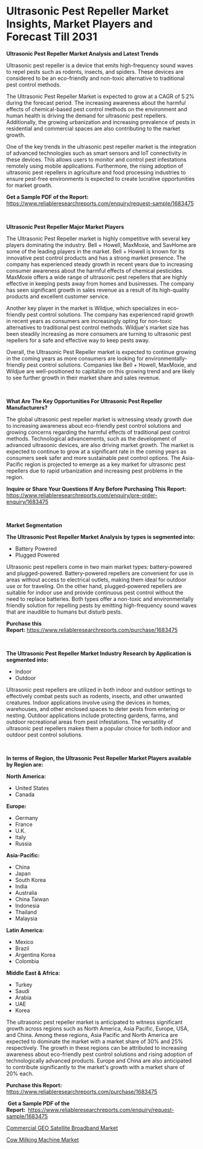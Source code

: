 <p><h1>Ultrasonic Pest Repeller Market Insights, Market Players and Forecast Till 2031</h1></p><p><strong>Ultrasonic Pest Repeller Market Analysis and Latest Trends</strong></p>
<p><p>Ultrasonic pest repeller is a device that emits high-frequency sound waves to repel pests such as rodents, insects, and spiders. These devices are considered to be an eco-friendly and non-toxic alternative to traditional pest control methods.</p><p>The Ultrasonic Pest Repeller Market is expected to grow at a CAGR of 5.2% during the forecast period. The increasing awareness about the harmful effects of chemical-based pest control methods on the environment and human health is driving the demand for ultrasonic pest repellers. Additionally, the growing urbanization and increasing prevalence of pests in residential and commercial spaces are also contributing to the market growth.</p><p>One of the key trends in the ultrasonic pest repeller market is the integration of advanced technologies such as smart sensors and IoT connectivity in these devices. This allows users to monitor and control pest infestations remotely using mobile applications. Furthermore, the rising adoption of ultrasonic pest repellers in agriculture and food processing industries to ensure pest-free environments is expected to create lucrative opportunities for market growth.</p></p>
<p><strong>Get a Sample PDF of the Report:&nbsp;</strong> <a href="https://www.reliableresearchreports.com/enquiry/request-sample/1683475">https://www.reliableresearchreports.com/enquiry/request-sample/1683475</a></p>
<p>&nbsp;</p>
<p><strong>Ultrasonic Pest Repeller Major Market Players</strong></p>
<p><p>The Ultrasonic Pest Repeller market is highly competitive with several key players dominating the industry. Bell + Howell, MaxMoxie, and SavHome are some of the leading players in the market. Bell + Howell is known for its innovative pest control products and has a strong market presence. The company has experienced steady growth in recent years due to increasing consumer awareness about the harmful effects of chemical pesticides. MaxMoxie offers a wide range of ultrasonic pest repellers that are highly effective in keeping pests away from homes and businesses. The company has seen significant growth in sales revenue as a result of its high-quality products and excellent customer service.</p><p>Another key player in the market is Wildjue, which specializes in eco-friendly pest control solutions. The company has experienced rapid growth in recent years as consumers are increasingly opting for non-toxic alternatives to traditional pest control methods. Wildjue's market size has been steadily increasing as more consumers are turning to ultrasonic pest repellers for a safe and effective way to keep pests away.</p><p>Overall, the Ultrasonic Pest Repeller market is expected to continue growing in the coming years as more consumers are looking for environmentally-friendly pest control solutions. Companies like Bell + Howell, MaxMoxie, and Wildjue are well-positioned to capitalize on this growing trend and are likely to see further growth in their market share and sales revenue.</p></p>
<p>&nbsp;</p>
<p><strong>What Are The Key Opportunities For Ultrasonic Pest Repeller Manufacturers?</strong></p>
<p><p>The global ultrasonic pest repeller market is witnessing steady growth due to increasing awareness about eco-friendly pest control solutions and growing concerns regarding the harmful effects of traditional pest control methods. Technological advancements, such as the development of advanced ultrasonic devices, are also driving market growth. The market is expected to continue to grow at a significant rate in the coming years as consumers seek safer and more sustainable pest control options. The Asia-Pacific region is projected to emerge as a key market for ultrasonic pest repellers due to rapid urbanization and increasing pest problems in the region.</p></p>
<p><strong>Inquire or Share Your Questions If Any Before Purchasing This Report:</strong> <a href="https://www.reliableresearchreports.com/enquiry/pre-order-enquiry/1683475">https://www.reliableresearchreports.com/enquiry/pre-order-enquiry/1683475</a></p>
<p>&nbsp;</p>
<p><strong>Market Segmentation</strong></p>
<p><strong>The Ultrasonic Pest Repeller Market Analysis by types is segmented into:</strong></p>
<p><ul><li>Battery Powered</li><li>Plugged Powered</li></ul></p>
<p><p>Ultrasonic pest repellers come in two main market types: battery-powered and plugged-powered. Battery-powered repellers are convenient for use in areas without access to electrical outlets, making them ideal for outdoor use or for traveling. On the other hand, plugged-powered repellers are suitable for indoor use and provide continuous pest control without the need to replace batteries. Both types offer a non-toxic and environmentally friendly solution for repelling pests by emitting high-frequency sound waves that are inaudible to humans but disturb pests.</p></p>
<p><strong>Purchase this Report:&nbsp;</strong><a href="https://www.reliableresearchreports.com/purchase/1683475">https://www.reliableresearchreports.com/purchase/1683475</a></p>
<p>&nbsp;</p>
<p><strong>The Ultrasonic Pest Repeller Market Industry Research by Application is segmented into:</strong></p>
<p><ul><li>Indoor</li><li>Outdoor</li></ul></p>
<p><p>Ultrasonic pest repellers are utilized in both indoor and outdoor settings to effectively combat pests such as rodents, insects, and other unwanted creatures. Indoor applications involve using the devices in homes, warehouses, and other enclosed spaces to deter pests from entering or nesting. Outdoor applications include protecting gardens, farms, and outdoor recreational areas from pest infestations. The versatility of ultrasonic pest repellers makes them a popular choice for both indoor and outdoor pest control solutions.</p></p>
<p>&nbsp;</p>
<p><strong>In terms of Region, the Ultrasonic Pest Repeller Market Players available by Region are:</strong></p>
<p>
    <p> <strong> North America: </strong>
        <ul>
            <li>United States</li>
            <li>Canada</li>
        </ul>
        </p> 
    <p> <strong> Europe: </strong>
        <ul>
            <li>Germany</li>
            <li>France</li>
            <li>U.K.</li>
            <li>Italy</li>
            <li>Russia</li>
        </ul>
        </p> 
    <p> <strong> Asia-Pacific: </strong>
        <ul>
            <li>China</li>
            <li>Japan</li>
            <li>South Korea</li>
            <li>India</li>
            <li>Australia</li>
            <li>China Taiwan</li>
            <li>Indonesia</li>
            <li>Thailand</li>
            <li>Malaysia</li>
        </ul>
        </p> 
    <p> <strong> Latin America: </strong>
        <ul>
            <li>Mexico</li>
            <li>Brazil</li>
            <li>Argentina Korea</li>
            <li>Colombia</li>
        </ul>
        </p> 
    <p> <strong> Middle East & Africa: </strong>
        <ul>
            <li>Turkey</li>
            <li>Saudi</li>
            <li>Arabia</li>
            <li>UAE</li>
            <li>Korea</li>
        </ul>
    </p>
    </p>
<p><p>The ultrasonic pest repeller market is anticipated to witness significant growth across regions such as North America, Asia Pacific, Europe, USA, and China. Among these regions, Asia Pacific and North America are expected to dominate the market with a market share of 30% and 25% respectively. The growth in these regions can be attributed to increasing awareness about eco-friendly pest control solutions and rising adoption of technologically advanced products. Europe and China are also anticipated to contribute significantly to the market's growth with a market share of 20% each.</p></p>
<p><strong>Purchase this Report: </strong><a href="https://www.reliableresearchreports.com/purchase/1683475">https://www.reliableresearchreports.com/purchase/1683475</a></p>
<p>&nbsp;<strong>Get a Sample PDF of the Report:&nbsp;&nbsp;</strong><a href="https://www.reliableresearchreports.com/enquiry/request-sample/1683475">https://www.reliableresearchreports.com/enquiry/request-sample/1683475</a></p>
<p><strong></strong></p>
<p><p><a href="https://view.publitas.com/reportprime-1/commercial-geo-satellite-broadband-market-insights-market-players-and-forecast-till-2031/">Commercial GEO Satellite Broadband Market</a></p><p><a href="https://invited-way-688.notion.site/Insights-into-Cow-Milking-Machine-Market-Size-Analysing-Market-Share-Trends-and-Growth-from-2024--dbb0427b52f344d3a3ff1ab5d1f42049">Cow Milking Machine Market</a></p></p>